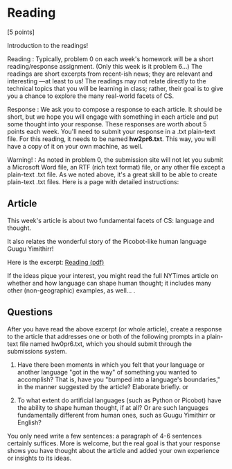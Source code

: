 # Reading

[5 points]

Introduction to the readings!

Reading
: Typically, problem 0 on each week's homework will be a short reading/response assignment. (Only this week is it problem 6...) The readings are short excerpts from recent-ish news; they are relevant and interesting —at least to us! The readings may not relate directly to the technical topics that you will be learning in class; rather, their goal is to give you a chance to explore the many real-world facets of CS.

Response
: We ask you to compose a response to each article. It should be short, but we hope you will engage with something in each article and put some thought into your response. These responses are worth about 5 points each week. You'll need to submit your response in a .txt plain-text file. For this reading, it needs to be named **hw2pr6.txt**. This way, you will have a copy of it on your own machine, as well.

Warning!
: As noted in problem 0, the submission site will not let you submit a Microsoft Word file, an RTF (rich text format) file, or any other file except a plain-text .txt file. As we noted above, it's a great skill to be able to create plain-text .txt files. Here is a page with detailed instructions:

## Article

This week's article is about two fundamental facets of CS: language and thought.

It also relates the wonderful story of the Picobot-like human language Guugu Yimithirr!

Here is the excerpt: [Reading (pdf)](language_shapes.pdf)

If the ideas pique your interest, you might read the full NYTimes article on whether and how language can shape human thought; it includes many other (non-geographic) examples, as well... .

## Questions

After you have read the above excerpt (or whole article), create a response to the article that addresses one or both of the following prompts in a plain-text file named hw0pr6.txt, which you should submit through the submissions system.

1. Have there been moments in which you felt that your language or another language "got in the way" of something you wanted to accomplish? That is, have you "bumped into a language's boundaries," in the manner suggested by the article? Elaborate briefly. or

2. To what extent do artificial languages (such as Python or Picobot) have the ability to shape human thought, if at all? Or are such languages fundamentally different from human ones, such as Guugu Yimithirr or English?

You only need write a few sentences: a paragraph of 4-6 sentences certainly suffices. More is welcome, but the real goal is that your response shows you have thought about the article and added your own experience or insights to its ideas.
